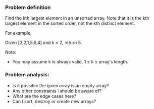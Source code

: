 ### Problem definition
Find the kth largest element in an unsorted array. Note that it is the kth largest element in the sorted order, not the kth distinct element.

For example,

Given [3,2,1,5,6,4] and k = 2, return 5.

Note: 
* You may assume k is always valid, 1 ≤ k ≤ array's length.

### Problem analysis:
* Is it possible the given array is an empty array?
* Any other constraints I should be aware of?
* What are the edge cases here?
* Can I sort, destroy or create new arrays?